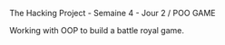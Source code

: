 The Hacking Project - Semaine 4 - Jour 2 / POO GAME

Working with OOP to build a battle royal game.
